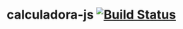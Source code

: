 # calculadora-js [![Build Status](https://travis-ci.org/itwillians/calculadora-js.svg?branch=master)](https://travis-ci.org/itwillians/calculadora-js)